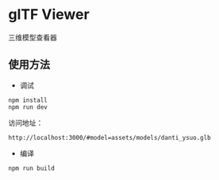 # glTF Viewer

三维模型查看器

## 使用方法

* 调试
```
npm install
npm run dev
```
访问地址：

`http://localhost:3000/#model=assets/models/danti_ysuo.glb`

* 编译

```
npm run build
```